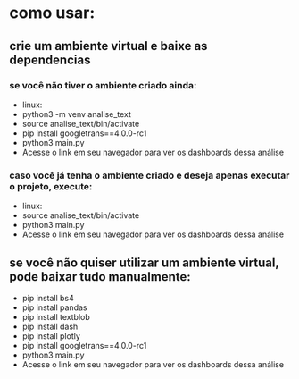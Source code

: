 # como usar:

## crie um ambiente virtual e baixe as dependencias
### se você não tiver o ambiente criado ainda:
- linux:
- python3 -m venv analise_text
- source analise_text/bin/activate
- pip install googletrans==4.0.0-rc1
- python3 main.py
- Acesse o link em seu navegador para ver os dashboards dessa análise

### caso você já tenha o ambiente criado e deseja apenas executar o projeto, execute:
- linux:
- source analise_text/bin/activate
- python3 main.py
- Acesse o link em seu navegador para ver os dashboards dessa análise


## se você não quiser utilizar um ambiente virtual, pode baixar tudo manualmente: 
- pip install bs4
- pip install pandas
- pip install textblob
- pip install dash
- pip install plotly
- pip install googletrans==4.0.0-rc1
- python3 main.py
- Acesse o link em seu navegador para ver os dashboards dessa análise

